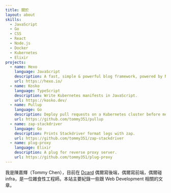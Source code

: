 ```yaml
---
title: 關於
layout: about
skills:
  - JavaScript
  - Go
  - CSS
  - React
  - Node.js
  - Docker
  - Kubernetes
  - Elixir
projects:
  - name: Hexo
    language: JavaScript
    description: A fast, simple & powerful blog framework, powered by Node.js.
    url: https://hexo.io/
  - name: Kosko
    language: TypeScript
    description: Write Kubernetes manifests in JavaScript.
    url: https://kosko.dev/
  - name: Pullup
    language: Go
    description: Deploy pull requests on a Kubernetes cluster before merged.
    url: https://github.com/tommy351/pullup
  - name: zap-stackdriver
    language: Go
    description: Prints Stackdriver format logs with zap.
    url: https://github.com/tommy351/zap-stackdriver
  - name: plug-proxy
    language: Elixir
    description: A plug for reverse proxy server.
    url: https://github.com/tommy351/plug-proxy
---
```


我是陳嘉輝（Tommy Chen），目前在 [Dcard] 偶爾寫後端，偶爾寫前端，偶爾碰 infra，是一位雜食性工程師。本站主要紀錄一些跟 Web Development 相關的文章。

[Dcard]: https://www.dcard.tw/
